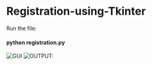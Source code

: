 # Registration-using-Tkinter
Run the file:

#### python registration.py
![GUI](https://github.com/vinaysomawat/Registration-using-Tkinter/blob/master/registration.jpg)
![OUTPUT:](https://github.com/vinaysomawat/Registration-using-Tkinter/blob/master/formoutput.jpg)
